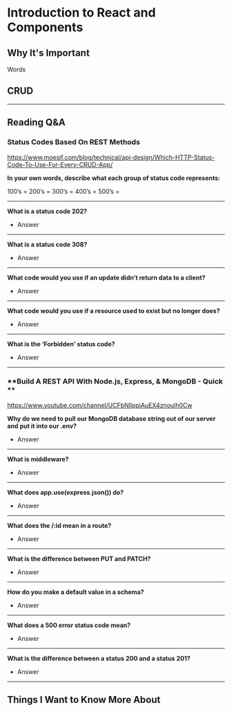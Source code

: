 # Introduction to React and Components

## Why It's Important

Words

## CRUD


-----------------

## Reading Q&A

### **Status Codes Based On REST Methods**

<https://www.moesif.com/blog/technical/api-design/Which-HTTP-Status-Code-To-Use-For-Every-CRUD-App/>

**In your own words, describe what each group of status code represents:**

100’s =
200’s =
300’s =
400’s =
500’s =

---

**What is a status code 202?**

- Answer

---

**What is a status code 308?**

- Answer

---

**What code would you use if an update didn’t return data to a client?**

- Answer

---

**What code would you use if a resource used to exist but no longer does?**

- Answer

---

**What is the ‘Forbidden’ status code?**

- Answer

-----------------

### **Build A REST API With Node.js, Express, & MongoDB - Quick **

<https://www.youtube.com/channel/UCFbNIlppjAuEX4znoulh0Cw>

**Why do we need to pull our MongoDB database string out of our server and put it into our .env?**

- Answer

---

**What is middleware?**

- Answer
---

**What does app.use(express.json()) do?**

- Answer

---

**What does the /:id mean in a route?**

- Answer

---

**What is the difference between PUT and PATCH?**

- Answer

---

**How do you make a default value in a schema?**

- Answer

---

**What does a 500 error status code mean?**

- Answer

---

**What is the difference between a status 200 and a status 201?**

- Answer

-----------------


## Things I Want to Know More About
